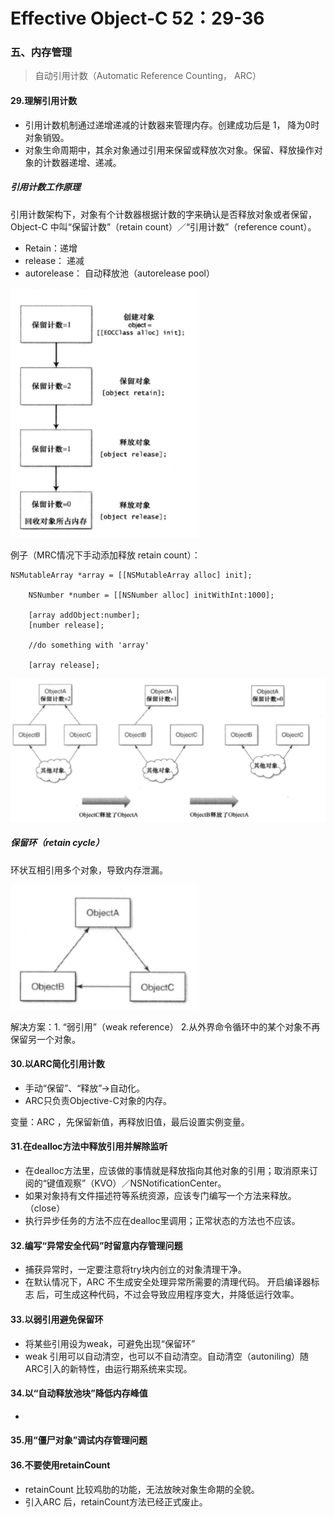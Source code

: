 # Effective Object-C 52：29-36
### 五、内存管理

>自动引用计数（Automatic Reference Counting， ARC）

#### 29.理解引用计数

* 引用计数机制通过递增递减的计数器来管理内存。创建成功后是 1， 降为0时对象销毁。
* 对象生命周期中，其余对象通过引用来保留或释放次对象。保留、释放操作对象的计数器递增、递减。

##### 引用计数工作原理
引用计数架构下，对象有个计数器根据计数的字来确认是否释放对象或者保留，Object-C 中叫“保留计数”（retain count）／“引用计数”（reference count）。

* Retain：递增
* release： 递减
* autorelease： 自动释放池（autorelease pool）

<img src="https://raw.githubusercontent.com/RocAndTrees/objective-C52/master/resource/image/objec-c52/29-1对象生命期中计数量的变化.png" width="300" height="400" />


例子（MRC情况下手动添加释放 retain count）：

```
NSMutableArray *array = [[NSMutableArray alloc] init];
    
    NSNumber *number = [[NSNumber alloc] initWithInt:1000];
    
    [array addObject:number];
    [number release];
    
    //do something with 'array'
    
    [array release];

```

![对象创建释放流程](https://raw.githubusercontent.com/RocAndTrees/objective-C52/master/resource/image/objec-c52/29-2对象创建释放流程.png)

##### 保留环（retain cycle）
环状互相引用多个对象，导致内存泄漏。

<img src="https://raw.githubusercontent.com/RocAndTrees/objective-C52/master/resource/image/objec-c52/29-3保留环.png" width="300" height="200" />



解决方案：1. “弱引用”（weak reference）  2.从外界命令循环中的某个对象不再保留另一个对象。



#### 30.以ARC简化引用计数

* 手动“保留”、“释放”->自动化。
* ARC只负责Objective-C对象的内存。

变量：ARC ，先保留新值，再释放旧值，最后设置实例变量。


#### 31.在dealloc方法中释放引用并解除监听

* 在dealloc方法里，应该做的事情就是释放指向其他对象的引用；取消原来订阅的“键值观察”（KVO）／NSNotificationCenter。
* 如果对象持有文件描述符等系统资源，应该专门编写一个方法来释放。  （close）
* 执行异步任务的方法不应在dealloc里调用；正常状态的方法也不应该。

#### 32.编写“异常安全代码”时留意内存管理问题
* 捕获异常时，一定要注意将try块内创立的对象清理干净。
* 在默认情况下，ARC 不生成安全处理异常所需要的清理代码。 开启编译器标志 后，可生成这种代码，不过会导致应用程序变大，并降低运行效率。


#### 33.以弱引用避免保留环

* 将某些引用设为weak，可避免出现“保留环”
* weak 引用可以自动清空，也可以不自动清空。自动清空（autoniling）随ARC引入的新特性，由运行期系统来实现。

#### 34.以“自动释放池块”降低内存峰值
* 

#### 35.用“僵尸对象”调试内存管理问题


#### 36.不要使用retainCount

* retainCount 比较鸡肋的功能，无法放映对象生命期的全貌。
* 引入ARC 后，retainCount方法已经正式废止。
